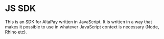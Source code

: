 JS SDK
======

This is an SDK for AltaPay written in JavaScript. It is written in a way that makes it possible to use in whatever JavaScript context is necessary (Node, Rhino etc).


